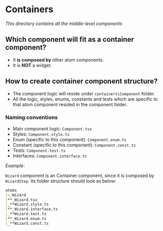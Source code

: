 # Containers

_This directory contains all the middle-level components_

## Which component will fit as a container component?

-   It **is composed by** other atom components.
-   It is **NOT** a widget.

## How to create container component structure?

-   The component logic will reside under `containers\Component` folder.
-   All the logic, styles, enums, constants and tests which are specific to that atom component resided in the component folder.

### Naming conventions

-   Main component logic: `Component.tsx`
-   Styles: `Component.style.ts`
-   Enum (specific to this component): `Component.enum.ts`
-   Constant (specific to this component): `Component.const.ts`
-   Tests: `Component.test.ts`
-   Interfaces: `Component.interface.ts`

_Example_:

`Wizard` component is an Container component, since it is composed by `WizardStep`. Its folder structure should look as below:

```md
atoms
|\_Wizard
|**_Wizard.tsx
|_**Wizard.style.ts
|**_Wizard.interface.ts
|_**Wizard.test.ts
|**_Wizard.enum.ts
|_**Wizard.const.ts
```
